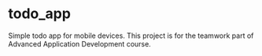 # todo_app
Simple todo app for mobile devices. This project is for the teamwork part of Advanced Application Development course.
